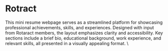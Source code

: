 # Rotract
This mini resume webpage serves as a streamlined platform for showcasing professional achievements, skills, and experiences. Designed with input from Rotaract members, the layout emphasizes clarity and accessibility. Key sections include a brief bio, educational background, work experience, and relevant skills, all presented in a visually appealing format. \
